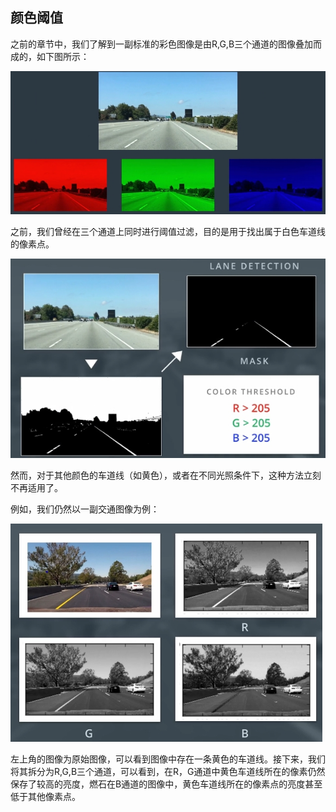 ## 颜色阈值

之前的章节中，我们了解到一副标准的彩色图像是由R,G,B三个通道的图像叠加而成的，如下图所示：

![RGB](/assets/60.jpg)

之前，我们曾经在三个通道上同时进行阈值过滤，目的是用于找出属于白色车道线的像素点。

![单独处理](/assets/61.jpg)

然而，对于其他颜色的车道线（如黄色），或者在不同光照条件下，这种方法立刻不再适用了。

例如，我们仍然以一副交通图像为例：

![黄色车道线](/assets/62.jpg)

左上角的图像为原始图像，可以看到图像中存在一条黄色的车道线。接下来，我们将其拆分为R,G,B三个通道，可以看到，在R，G通道中黄色车道线所在的像素仍然保存了较高的亮度，燃石在B通道的图像中，黄色车道线所在的像素点的亮度甚至低于其他像素点。
